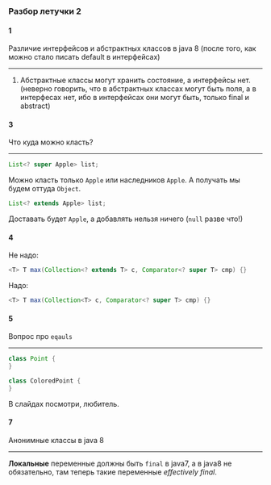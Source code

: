 ### Разбор летучки 2

#### 1

Различие интерфейсов и абстрактных классов в java 8 (после того, как можно стало писать default в интерфейсах)

---

1. Абстрактные классы могут хранить состояние, а интерфейсы нет. (неверно говорить, что в абстрактных классах могут быть поля, а в интерфесах нет, ибо в интерфейсах они могут быть, только final и abstract)


#### 3
Что куда можно класть?

---

```java
List<? super Apple> list;
```
Можно класть только `Apple` или наследников `Apple`. А получать мы будем оттуда `Object`.

```java
List<? extends Apple> list;
```
Доставать будет `Apple`, а добавлять нельзя ничего (`null` разве что!)


#### 4

Не надо:
```java
<T> T max(Collection<? extends T> c, Comparator<? super T> cmp) {}
```
Надо:
```java
<T> T max(Collection<T> c, Comparator<? super T> cmp) {}
```

#### 5

Вопрос про `eqauls`

---

```java
class Point {
}

class ColoredPoint {
}
```
В слайдах посмотри, любитель.

#### 7

Анонимные классы в java 8

---

**Локальные** переменные должны быть `final` в java7, а в java8 не обязательно, там теперь такие переменные *effectively final*.


